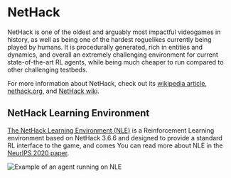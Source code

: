 # NetHack

NetHack is one of the oldest and arguably most impactful videogames in history,
as well as being one of the hardest roguelikes currently being played by humans.
It is procedurally generated, rich in entities and dynamics, and overall an extremely
challenging environment for current state-of-the-art RL agents, while being much
cheaper to run compared to other challenging testbeds.

For more information about NetHack, check out its [wikipedia article](https://en.wikipedia.org/wiki/NetHack), [nethack.org](https://nethack.org/), and
[NetHack wiki](https://nethackwiki.com).

## NetHack Learning Environment

[The NetHack Learning Environment (NLE)](hhttps://github.com/heiner/nle)
is a Reinforcement Learning environment based on NetHack 3.6.6 and designed to provide a standard RL interface to the game, and comes
You can read more about NLE in the [NeurIPS 2020 paper](https://arxiv.org/abs/2006.13760).

![Example of an agent running on NLE](https://github.com/heiner/nle/raw/main/dat/nle/example_run.gif)
